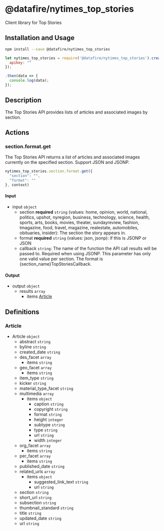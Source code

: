 # @datafire/nytimes_top_stories

Client library for Top Stories

## Installation and Usage
```bash
npm install --save @datafire/nytimes_top_stories
```
```js
let nytimes_top_stories = require('@datafire/nytimes_top_stories').create({
  apikey: ""
});

.then(data => {
  console.log(data);
});
```

## Description

The Top Stories API provides lists of articles and associated images by section.

## Actions

### section.format.get
The Top Stories API returns a list of articles and associated images currently on the specified section.  Support JSON and JSONP.



```js
nytimes_top_stories.section.format.get({
  "section": "",
  "format": ""
}, context)
```

#### Input
* input `object`
  * section **required** `string` (values: home, opinion, world, national, politics, upshot, nyregion, business, technology, science, health, sports, arts, books, movies, theater, sundayreview, fashion, tmagazine, food, travel, magazine, realestate, automobiles, obituaries, insider): The section the story appears in.
  * format **required** `string` (values: json, jsonp): if this is JSONP or JSON
  * callback `string`: The name of the function the API call results will be passed to. Required when using JSONP. This parameter has only one valid value per section. The format is {section_name}TopStoriesCallback.

#### Output
* output `object`
  * results `array`
    * items [Article](#article)



## Definitions

### Article
* Article `object`
  * abstract `string`
  * byline `string`
  * created_date `string`
  * des_facet `array`
    * items `string`
  * geo_facet `array`
    * items `string`
  * item_type `string`
  * kicker `string`
  * material_type_facet `string`
  * multimedia `array`
    * items `object`
      * caption `string`
      * copyright `string`
      * format `string`
      * height `integer`
      * subtype `string`
      * type `string`
      * url `string`
      * width `integer`
  * org_facet `array`
    * items `string`
  * per_facet `array`
    * items `string`
  * published_date `string`
  * related_urls `array`
    * items `object`
      * suggested_link_text `string`
      * url `string`
  * section `string`
  * short_url `string`
  * subsection `string`
  * thumbnail_standard `string`
  * title `string`
  * updated_date `string`
  * url `string`


